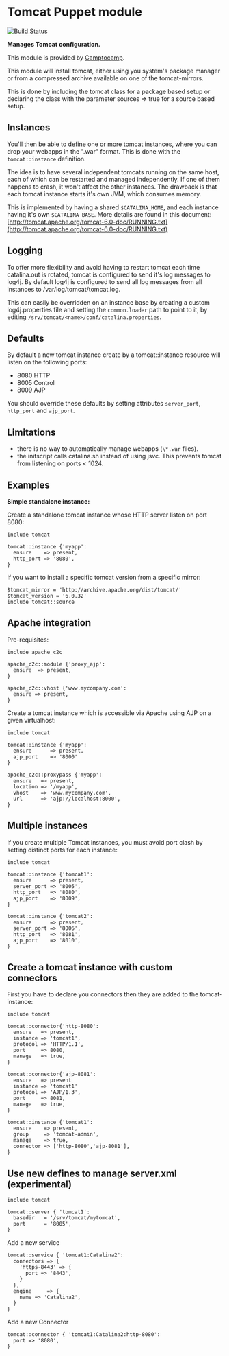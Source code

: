 Tomcat Puppet module
====================

[![Build Status](https://travis-ci.org/camptocamp/puppet-tomcat.png?branch=master)](https://travis-ci.org/camptocamp/puppet-tomcat)

**Manages Tomcat configuration.**

This module is provided by [Camptocamp](http://camptocamp.com/).

This module will install tomcat, either using you system's package
manager or from a compressed archive available on one of the
tomcat-mirrors.

This is done by including the tomcat class for a package based setup
or declaring the class with the parameter sources => true for a source
based setup.

Instances
---------

You'll then be able to define one or more tomcat instances, where you
can drop your webapps in the ".war" format. This is done with the
`tomcat::instance` definition.

The idea is to have several independent tomcats running on the same
host, each of which can be restarted and managed independently. If one
of them happens to crash, it won't affect the other instances. The
drawback is that each tomcat instance starts it's own JVM, which
consumes memory.

This is implemented by having a shared `$CATALINA_HOME`, and each
instance having it's own `$CATALINA_BASE`. More details are found in
this document:
[http://tomcat.apache.org/tomcat-6.0-doc/RUNNING.txt](http://tomcat.apache.org/tomcat-6.0-doc/RUNNING.txt)

Logging
-------

To offer more flexibility and avoid having to restart tomcat each time
catalina.out is rotated, tomcat is configured to send it's log messages
to log4j. By default log4j is configured to send all log messages from
all instances to /var/log/tomcat/tomcat.log.

This can easily be overridden on an instance base by creating a custom
log4j.properties file and setting the `common.loader` path to point to
it, by editing `/srv/tomcat/<name>/conf/catalina.properties`.

Defaults
--------

By default a new tomcat instance create by a tomcat::instance resource
will listen on the following ports:

 -   8080 HTTP
 -   8005 Control
 -   8009 AJP

You should override these defaults by setting attributes `server_port`,
`http_port` and `ajp_port`.

Limitations
-----------

 -   there is no way to automatically manage webapps (`\*.war` files).
 -   the initscript calls catalina.sh instead of using jsvc. This
     prevents tomcat from listening on ports < 1024.

Examples
--------

**Simple standalone instance:**

Create a standalone tomcat instance whose HTTP server listen on port
8080:

    include tomcat

    tomcat::instance {'myapp':
      ensure    => present,
      http_port => '8080',
    }

If you want to install a specific tomcat version from a specific mirror:

    $tomcat_mirror = 'http://archive.apache.org/dist/tomcat/'
    $tomcat_version = '6.0.32'
    include tomcat::source

Apache integration
------------------

Pre-requisites:

    include apache_c2c

    apache_c2c::module {'proxy_ajp':
      ensure  => present,
    }

    apache_c2c::vhost {'www.mycompany.com':
      ensure => present,
    }

Create a tomcat instance which is accessible via Apache using AJP on a
given virtualhost:

    include tomcat

    tomcat::instance {'myapp':
      ensure      => present,
      ajp_port    => '8000'
    }

    apache_c2c::proxypass {'myapp':
      ensure   => present,
      location => '/myapp',
      vhost    => 'www.mycompany.com',
      url      => 'ajp://localhost:8000',
    }

Multiple instances
------------------

If you create multiple Tomcat instances, you must avoid port clash by
setting distinct ports for each instance:

    include tomcat

    tomcat::instance {'tomcat1':
      ensure      => present,
      server_port => '8005',
      http_port   => '8080',
      ajp_port    => '8009',
    }

    tomcat::instance {'tomcat2':
      ensure      => present,
      server_port => '8006',
      http_port   => '8081',
      ajp_port    => '8010',
    }

Create a tomcat instance with custom connectors
-----------------------------------------------

First you have to declare you connectors then they are added to the
tomcat-instance:

    include tomcat

    tomcat::connector{'http-8080':
      ensure   => present,
      instance => 'tomcat1',
      protocol => 'HTTP/1.1',
      port     => 8080,
      manage   => true,
    }

    tomcat::connector{'ajp-8081':
      ensure   => present
      instance => 'tomcat1'
      protocol => 'AJP/1.3',
      port     => 8081,
      manage   => true,
    }

    tomcat::instance {'tomcat1':
      ensure    => present,
      group     => 'tomcat-admin',
      manage    => true,
      connector => ['http-8080','ajp-8081'],
    }

Use new defines to manage server.xml (experimental)
---------------------------------------------------

```puppet
include tomcat

tomcat::server { 'tomcat1':
  basedir   = '/srv/tomcat/mytomcat',
  port      = '8005',
}

```

Add a new service

```puppet
tomcat::service { 'tomcat1:Catalina2':
  connectors => {
    'https-8443' => {
      port => '8443',
    }
  },
  engine     => {
    name => 'Catalina2',
  }
}
```

Add a new Connector

```puppet
tomcat::connector { 'tomcat1:Catalina2:http-8080':
  port => '8080',
}
```
